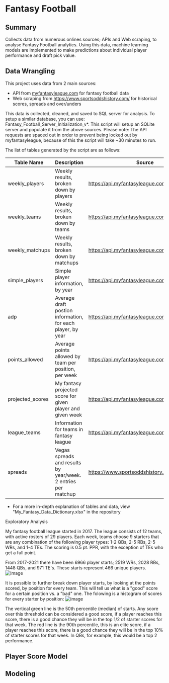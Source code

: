 # Fantasy Football

Summary
---
Collects data from numerous onlines sources; APIs and Web scraping, to analyse Fantasy Football analytics. Using this data, machine learning models are implemented to make predictions about individual player performance and draft pick value.

Data Wrangling
---

This project uses data from 2 main sources:
* API from [myfantasyleague.com](https://api.myfantasyleague.com/2022/api_info) for fantasy football data
* Web scraping from https://www.sportsoddshistory.com/ for historical scores, spreads and over/unders

This data is collected, cleaned, and saved to SQL server for analysis. To setup a similar database, you can use: Fantasy_Football_Server_Initialization_v*. This script will setup an SQLite server and populate it from the above sources. Please note: The API requests are spaced out in order to prevent being locked out by myfantasyleague, because of this the script will take ~30 minutes to run.

The list of tables generated by the script are as follows:

| Table Name | Description | Source |
| ------------- | ------------- | ------------- |
| weekly_players | Weekly results, broken down by players | https://api.myfantasyleague.com/2022/api_info |
| weekly_teams | Weekly results, broken down by teams | https://api.myfantasyleague.com/2022/api_info |
| weekly_matchups | Weekly results, broken down by matchups | https://api.myfantasyleague.com/2022/api_info |
| simple_players | Simple player information, by year | https://api.myfantasyleague.com/2022/api_info |
| adp | Average draft postion information, for each player, by year | https://api.myfantasyleague.com/2022/api_info |
| points_allowed | Average points allowed by team per position, per week | https://api.myfantasyleague.com/2022/api_info |
| projected_scores | My fantasy projected score for given player and given week | https://api.myfantasyleague.com/2022/api_info |
| league_teams | Information for teams in fantasy league | https://api.myfantasyleague.com/2022/api_info |
| spreads | Vegas spreads and results by year/week. 2 entries per matchup | https://www.sportsoddshistory.com |

* For a more in-depth explanation of tables and data, view "My_Fantasy_Data_Dictionary.xlsx" in the repository


Exploratory Analysis

My fantasy football league started in 2017. The league consists of 12 teams, with active rosters of 29 players. Each week, teams choose 9 starters that are any combination of the following player types: 1-2 QBs, 2-5 RBs, 2-5 WRs, and 1-4 TEs. The scoring is 0.5 pt. PPR, with the exception of TEs who get a full point.


From 2017-2021 there have been 6966 player starts; 2519 WRs, 2028 RBs, 1448 QBs, and 971 TE's. These starts represent 466 unique players.
![image](https://user-images.githubusercontent.com/99829862/178121244-14dc91cf-6ba0-4263-92c3-1452561475f5.png)

It is possible to further break down player starts, by looking at the points scored, by position for every team. This will tell us what is a "good" score for a certain position vs. a "bad" one. The folowing is a histogram of scores for every starter by position:
![image](https://user-images.githubusercontent.com/99829862/178121824-f0cfa86f-026c-4835-a53b-61279f1f64ad.png)

The vertical green line is the 50th percentile (median) of starts. Any score over this threshold can be considered a good score, if a player reaches this score, there is a good chance they will be in the top 1/2 of starter scores for that week. The red line is the 90th percentile, this is an elite score, if a player reaches this score, there is a good chance they will be in the top 10% of starter scores for that week. In QBs, for example, this would be a top 2 performance.




Player Score Model
---

Modeling
---
